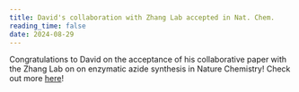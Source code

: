 ```yaml
---
title: David's collaboration with Zhang Lab accepted in Nat. Chem.
reading_time: false
date: 2024-08-29
---
```

Congratulations to David on the acceptance of his collaborative paper with the Zhang Lab on on enzymatic azide synthesis in Nature Chemistry! Check out more [here](/publication/delrioflores-enzymatic-2024/)!

<!--more-->
